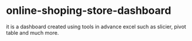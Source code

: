 # online-shoping-store-dashboard
it is a dashboard created using tools in advance excel such as slicier, pivot table  and much more.
